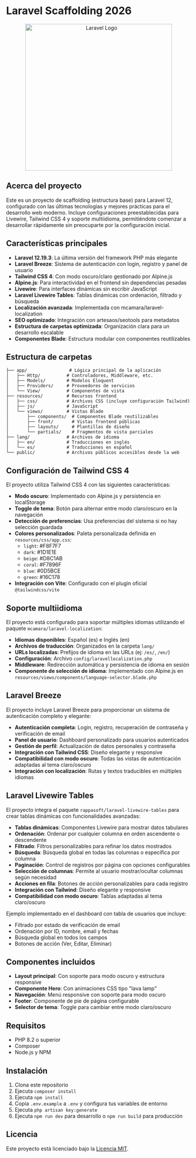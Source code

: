 # Laravel Scaffolding 2026

<p align="center"><a href="https://laravel.com" target="_blank"><img src="https://raw.githubusercontent.com/laravel/art/master/logo-lockup/5%20SVG/2%20CMYK/1%20Full%20Color/laravel-logolockup-cmyk-red.svg" width="400" alt="Laravel Logo"></a></p>

## Acerca del proyecto

Este es un proyecto de scaffolding (estructura base) para Laravel 12, configurado con las últimas tecnologías y mejores prácticas para el desarrollo web moderno. Incluye configuraciones preestablecidas para Livewire, Tailwind CSS 4 y soporte multiidioma, permitiéndote comenzar a desarrollar rápidamente sin preocuparte por la configuración inicial.

## Características principales

- **Laravel 12.19.3**: La última versión del framework PHP más elegante
- **Laravel Breeze**: Sistema de autenticación con login, registro y panel de usuario
- **Tailwind CSS 4**: Con modo oscuro/claro gestionado por Alpine.js
- **Alpine.js**: Para interactividad en el frontend sin dependencias pesadas
- **Livewire**: Para interfaces dinámicas sin escribir JavaScript
- **Laravel Livewire Tables**: Tablas dinámicas con ordenación, filtrado y búsqueda
- **Localización avanzada**: Implementada con mcamara/laravel-localization
- **SEO optimizado**: Integración con artesaos/seotools para metadatos
- **Estructura de carpetas optimizada**: Organización clara para un desarrollo escalable
- **Componentes Blade**: Estructura modular con componentes reutilizables

## Estructura de carpetas

```
├── app/                # Lógica principal de la aplicación
│   ├── Http/          # Controladores, Middleware, etc.
│   ├── Models/        # Modelos Eloquent
│   ├── Providers/     # Proveedores de servicios
│   └── View/          # Componentes de vista
├── resources/         # Recursos frontend
│   ├── css/           # Archivos CSS (incluye configuración Tailwind)
│   ├── js/            # JavaScript
│   └── views/         # Vistas Blade
│       ├── components/  # Componentes Blade reutilizables
│       ├── front/       # Vistas frontend públicas
│       ├── layouts/     # Plantillas de diseño
│       └── partials/    # Fragmentos de vista parciales
├── lang/              # Archivos de idioma
│   ├── en/            # Traducciones en inglés
│   └── es/            # Traducciones en español
└── public/            # Archivos públicos accesibles desde la web
```

## Configuración de Tailwind CSS 4

El proyecto utiliza Tailwind CSS 4 con las siguientes características:

- **Modo oscuro**: Implementado con Alpine.js y persistencia en localStorage
- **Toggle de tema**: Botón para alternar entre modo claro/oscuro en la navegación
- **Detección de preferencias**: Usa preferencias del sistema si no hay selección guardada
- **Colores personalizados**: Paleta personalizada definida en `resources/css/app.css`:
  - `light`: #F8F7F7
  - `dark`: #1D1E1E
  - `beige`: #D8C1AB
  - `coral`: #F7896F
  - `blue`: #0D5BCE
  - `green`: #16C178
- **Integración con Vite**: Configurado con el plugin oficial `@tailwindcss/vite`

## Soporte multiidioma

El proyecto está configurado para soportar múltiples idiomas utilizando el paquete `mcamara/laravel-localization`:

- **Idiomas disponibles**: Español (es) e Inglés (en)
- **Archivos de traducción**: Organizados en la carpeta `lang/`
- **URLs localizadas**: Prefijos de idioma en las URLs (ej: `/es/`, `/en/`)
- **Configuración**: Archivo `config/laravellocalization.php`
- **Middleware**: Redirección automática y persistencia de idioma en sesión
- **Componente de selección de idioma**: Implementado con Alpine.js en `resources/views/components/language-selector.blade.php`

## Laravel Breeze

El proyecto incluye Laravel Breeze para proporcionar un sistema de autenticación completo y elegante:

- **Autenticación completa**: Login, registro, recuperación de contraseña y verificación de email
- **Panel de usuario**: Dashboard personalizado para usuarios autenticados
- **Gestión de perfil**: Actualización de datos personales y contraseña
- **Integración con Tailwind CSS**: Diseño elegante y responsive
- **Compatibilidad con modo oscuro**: Todas las vistas de autenticación adaptadas al tema claro/oscuro
- **Integración con localización**: Rutas y textos traducibles en múltiples idiomas

## Laravel Livewire Tables

El proyecto integra el paquete `rappasoft/laravel-livewire-tables` para crear tablas dinámicas con funcionalidades avanzadas:

- **Tablas dinámicas**: Componentes Livewire para mostrar datos tabulares
- **Ordenación**: Ordenar por cualquier columna en orden ascendente o descendente
- **Filtrado**: Filtros personalizables para refinar los datos mostrados
- **Búsqueda**: Búsqueda global en todas las columnas o específica por columna
- **Paginación**: Control de registros por página con opciones configurables
- **Selección de columnas**: Permite al usuario mostrar/ocultar columnas según necesidad
- **Acciones en fila**: Botones de acción personalizables para cada registro
- **Integración con Tailwind**: Diseño elegante y responsive
- **Compatibilidad con modo oscuro**: Tablas adaptadas al tema claro/oscuro

Ejemplo implementado en el dashboard con tabla de usuarios que incluye:
- Filtrado por estado de verificación de email
- Ordenación por ID, nombre, email y fechas
- Búsqueda global en todos los campos
- Botones de acción (Ver, Editar, Eliminar)

## Componentes incluidos

- **Layout principal**: Con soporte para modo oscuro y estructura responsive
- **Componente Hero**: Con animaciones CSS tipo "lava lamp"
- **Navegación**: Menú responsive con soporte para modo oscuro
- **Footer**: Componente de pie de página configurable
- **Selector de tema**: Toggle para cambiar entre modo claro/oscuro

## Requisitos

- PHP 8.2 o superior
- Composer
- Node.js y NPM

## Instalación

1. Clona este repositorio
2. Ejecuta `composer install`
3. Ejecuta `npm install`
4. Copia `.env.example` a `.env` y configura tus variables de entorno
5. Ejecuta `php artisan key:generate`
6. Ejecuta `npm run dev` para desarrollo o `npm run build` para producción

## Licencia

Este proyecto está licenciado bajo la [Licencia MIT](https://opensource.org/licenses/MIT).

